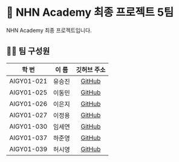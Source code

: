 # 👋 NHN Academy 최종 프로젝트 5팀
NHN Academy 최종 프로젝트입니다.

## 👩‍💻 팀 구성원
| 학 번 | 이 름 | 깃허브 주소 | 
|:---:|:--------:|:--------:|
| AIGY01-021 | 유승진 | [GitHub](https://github.com/haedanui) |
| AIGY01-025 | 이동민 | [GitHub](https://github.com/asasassm) |
| AIGY01-026 | 이은지 | [GitHub](https://github.com/siddltkfkd) |
| AIGY01-027 | 이정용 | [GitHub](https://github.com/jeongyongs) |
| AIGY01-030 | 임세연 | [GitHub](https://github.com/caboooom) |
| AIGY01-037 | 하준영 | [GitHub](https://github.com/codethestudent) |
| AIGY01-039 | 허시영 | [GitHub](https://github.com/huhsiyoung) |
